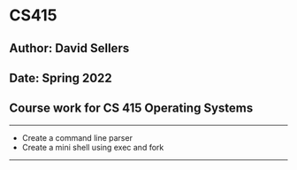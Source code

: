 # CS415
## Author: David Sellers
## Date: Spring 2022
## Course work for CS 415 Operating Systems
---
* Create a command line parser
* Create a mini shell using exec and fork
---
